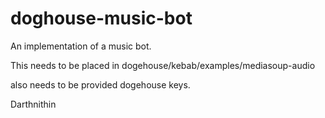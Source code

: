 # doghouse-music-bot

An implementation of a music bot.

This needs to be placed in dogehouse/kebab/examples/mediasoup-audio

also needs to be provided dogehouse keys.

Darthnithin

